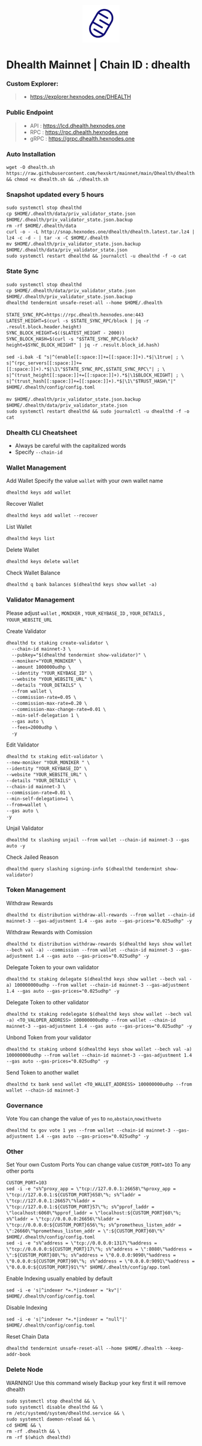<p align="center">
  <img height="100" height="auto" src="https://github.com/hexskrt/logos/blob/main/dhealth.png?raw=true">
</p>

# Dhealth Mainnet | Chain ID : dhealth

### Custom Explorer:
>-  https://explorer.hexnodes.one/DHEALTH

### Public Endpoint

>- API : https://lcd.dhealth.hexnodes.one
>- RPC : https://rpc.dhealth.hexnodes.one
>- gRPC : https://grpc.dhealth.hexnodes.one

### Auto Installation
```
wget -O dhealth.sh https://raw.githubusercontent.com/hexskrt/mainnet/main/Dhealth/dhealth.sh && chmod +x dhealth.sh && ./dhealth.sh
```

### Snapshot updated every 5 hours
```
sudo systemctl stop dhealthd
cp $HOME/.dhealth/data/priv_validator_state.json $HOME/.dhealth/priv_validator_state.json.backup
rm -rf $HOME/.dhealth/data
curl -o - -L http://snap.hexnodes.one/dhealth/dhealth.latest.tar.lz4 | lz4 -c -d - | tar -x -C $HOME/.dhealth
mv $HOME/.dhealth/priv_validator_state.json.backup $HOME/.dhealth/data/priv_validator_state.json
sudo systemctl restart dhealthd && journalctl -u dhealthd -f -o cat
```


### State Sync
```
sudo systemctl stop dhealthd
cp $HOME/.dhealth/data/priv_validator_state.json $HOME/.dhealth/priv_validator_state.json.backup
dhealthd tendermint unsafe-reset-all --home $HOME/.dhealth

STATE_SYNC_RPC=https://rpc.dhealth.hexnodes.one:443
LATEST_HEIGHT=$(curl -s $STATE_SYNC_RPC/block | jq -r .result.block.header.height)
SYNC_BLOCK_HEIGHT=$(($LATEST_HEIGHT - 2000))
SYNC_BLOCK_HASH=$(curl -s "$STATE_SYNC_RPC/block?height=$SYNC_BLOCK_HEIGHT" | jq -r .result.block_id.hash)

sed -i.bak -E "s|^(enable[[:space:]]+=[[:space:]]+).*$|\1true| ; \
s|^(rpc_servers[[:space:]]+=[[:space:]]+).*$|\1\"$STATE_SYNC_RPC,$STATE_SYNC_RPC\"| ; \
s|^(trust_height[[:space:]]+=[[:space:]]+).*$|\1$BLOCK_HEIGHT| ; \
s|^(trust_hash[[:space:]]+=[[:space:]]+).*$|\1\"$TRUST_HASH\"|" $HOME/.dhealth/config/config.toml

mv $HOME/.dhealth/priv_validator_state.json.backup $HOME/.dhealth/data/priv_validator_state.json
sudo systemctl restart dhealthd && sudo journalctl -u dhealthd -f -o cat
```

### Dhealth CLI Cheatsheet

- Always be careful with the capitalized words
- Specify `--chain-id`

### Wallet Management

Add Wallet
Specify the value `wallet` with your own wallet name

```
dhealthd keys add wallet
```

Recover Wallet
```
dhealthd keys add wallet --recover
```

List Wallet
```
dhealthd keys list
```

Delete Wallet
```
dhealthd keys delete wallet
```

Check Wallet Balance
```
dhealthd q bank balances $(dhealthd keys show wallet -a)
```

### Validator Management

Please adjust `wallet` , `MONIKER` , `YOUR_KEYBASE_ID` , `YOUR_DETAILS` , `YOUUR_WEBSITE_URL`

Create Validator
```
dhealthd tx staking create-validator \
  --chain-id mainnet-3 \
  --pubkey="$(dhealthd tendermint show-validator)" \
  --moniker="YOUR_MONIKER" \
  --amount 1000000udhp \
  --identity "YOUR_KEYBASE_ID" \
  --website "YOUR_WEBSITE_URL" \
  --details "YOUR_DETAILS" \
  --from wallet \
  --commission-rate=0.05 \
  --commission-max-rate=0.20 \
  --commission-max-change-rate=0.01 \
  --min-self-delegation 1 \
  --gas auto \
  --fees=2000udhp \
  -y
```

Edit Validator
```
dhealthd tx staking edit-validator \
--new-moniker "YOUR_MONIKER " \
--identity "YOUR_KEYBASE_ID" \
--website "YOUR_WEBSITE_URL" \
--details "YOUR_DETAILS" \
--chain-id mainnet-3 \
--commission-rate=0.01 \
--min-self-delegation=1 \
--from=wallet \
--gas auto \
-y
```


Unjail Validator
```
dhealthd tx slashing unjail --from wallet --chain-id mainnet-3 --gas auto -y
```

Check Jailed Reason
```
dhealthd query slashing signing-info $(dhealthd tendermint show-validator)
```

### Token Management

Withdraw Rewards
```
dhealthd tx distribution withdraw-all-rewards --from wallet --chain-id mainnet-3 --gas-adjustment 1.4 --gas auto --gas-prices="0.025udhp" -y
```

Withdraw Rewards with Comission
```
dhealthd tx distribution withdraw-rewards $(dhealthd keys show wallet --bech val -a) --commission --from wallet --chain-id mainnet-3 --gas-adjustment 1.4 --gas auto --gas-prices="0.025udhp" -y
```

Delegate Token to your own validator
```
dhealthd tx staking delegate $(dhealthd keys show wallet --bech val -a) 100000000udhp --from wallet --chain-id mainnet-3 --gas-adjustment 1.4 --gas auto --gas-prices="0.025udhp" -y
```

Delegate Token to other validator
```
dhealthd tx staking redelegate $(dhealthd keys show wallet --bech val -a) <TO_VALOPER_ADDRESS> 100000000udhp --from wallet --chain-id mainnet-3 --gas-adjustment 1.4 --gas auto --gas-prices="0.025udhp" -y
```

Unbond Token from your validator
```
dhealthd tx staking unbond $(dhealthd keys show wallet --bech val -a) 100000000udhp --from wallet --chain-id mainnet-3 --gas-adjustment 1.4 --gas auto --gas-prices="0.025udhp" -y
```

Send Token to another wallet
```
dhealthd tx bank send wallet <TO_WALLET_ADDRESS> 100000000udhp --from wallet --chain-id mainnet-3
```

### Governance 

Vote
You can change the value of `yes` to `no`,`abstain`,`nowithveto`

```
dhealthd tx gov vote 1 yes --from wallet --chain-id mainnet-3 --gas-adjustment 1.4 --gas auto --gas-prices="0.025udhp" -y
```

### Other

Set Your own Custom Ports
You can change value `CUSTOM_PORT=103` To any other ports
```
CUSTOM_PORT=103
sed -i -e "s%^proxy_app = \"tcp://127.0.0.1:26658\"%proxy_app = \"tcp://127.0.0.1:${CUSTOM_PORT}658\"%; s%^laddr = \"tcp://127.0.0.1:26657\"%laddr = \"tcp://127.0.0.1:${CUSTOM_PORT}57\"%; s%^pprof_laddr = \"localhost:6060\"%pprof_laddr = \"localhost:${CUSTOM_PORT}60\"%; s%^laddr = \"tcp://0.0.0.0:26656\"%laddr = \"tcp://0.0.0.0:${CUSTOM_PORT}656\"%; s%^prometheus_listen_addr = \":26660\"%prometheus_listen_addr = \":${CUSTOM_PORT}60\"%" $HOME/.dhealth/config/config.toml
sed -i -e "s%^address = \"tcp://0.0.0.0:1317\"%address = \"tcp://0.0.0.0:${CUSTOM_PORT}17\"%; s%^address = \":8080\"%address = \":${CUSTOM_PORT}80\"%; s%^address = \"0.0.0.0:9090\"%address = \"0.0.0.0:${CUSTOM_PORT}90\"%; s%^address = \"0.0.0.0:9091\"%address = \"0.0.0.0:${CUSTOM_PORT}91\"%" $HOME/.dhealth/config/app.toml
```

Enable Indexing usually enabled by default
```
sed -i -e 's|^indexer *=.*|indexer = "kv"|' $HOME/.dhealth/config/config.toml
```

Disable Indexing
```
sed -i -e 's|^indexer *=.*|indexer = "null"|' $HOME/.dhealth/config/config.toml
```

Reset Chain Data
```
dhealthd tendermint unsafe-reset-all --home $HOME/.dhealth --keep-addr-book
```

### Delete Node

WARNING! Use this command wisely 
Backup your key first it will remove dhealth

```
sudo systemctl stop dhealthd && \
sudo systemctl disable dhealthd && \
rm /etc/systemd/system/dhealthd.service && \
sudo systemctl daemon-reload && \
cd $HOME && \
rm -rf .dhealth && \
rm -rf $(which dhealthd)
```

